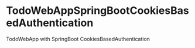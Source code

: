 # TodoWebAppSpringBootCookiesBasedAuthentication
TodoWebApp with SpringBoot CookiesBasedAuthentication
